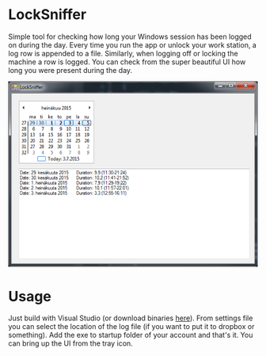 # LockSniffer
Simple tool for checking how long your Windows session has been logged on during the day. Every time you run the app or unlock your work station, a log row is appended to a file. Similarly, when logging off or locking the machine a row is logged. You can check from the super beautiful UI how long you were present during the day.

![Screenshot](locksniffer_screenshot.png?raw=true)

# Usage
Just build with Visual Studio (or download binaries [here](locksniffer_1.0.zip?raw=true)). From settings file you can select the location of the log file (if you want to put it to dropbox or something). Add the exe to startup folder of your account and that's it. You can bring up the UI from the tray icon.

